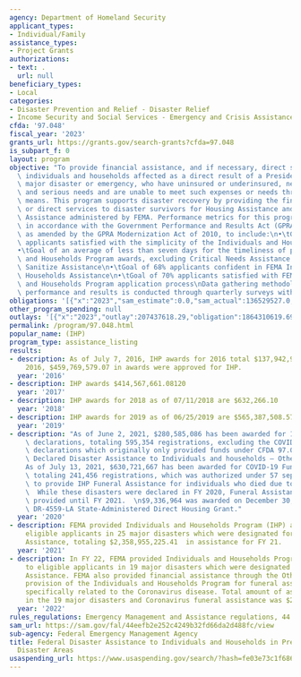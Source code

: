 ```yaml
---
agency: Department of Homeland Security
applicant_types:
- Individual/Family
assistance_types:
- Project Grants
authorizations:
- text: .
  url: null
beneficiary_types:
- Local
categories:
- Disaster Prevention and Relief - Disaster Relief
- Income Security and Social Services - Emergency and Crisis Assistance
cfda: '97.048'
fiscal_year: '2023'
grants_url: https://grants.gov/search-grants?cfda=97.048
is_subpart_f: 0
layout: program
objective: "To provide financial assistance, and if necessary, direct services to\
  \ individuals and households affected as a direct result of a Presidentially-declared\
  \ major disaster or emergency, who have uninsured or underinsured, necessary expenses\
  \ and serious needs and are unable to meet such expenses or needs through other\
  \ means. This program supports disaster recovery by providing the financial means\
  \ or direct services to disaster survivors for Housing Assistance and Other Needs\
  \ Assistance administered by FEMA. Performance metrics for this program are established\
  \ in accordance with the Government Performance and Results Act (GPRA) of 1993,\
  \ as amended by the GPRA Modernization Act of 2010, to include:\n•\tGoal of 90%\
  \ applicants satisfied with the simplicity of the Individuals and Households Program\n\
  •\tGoal of an average of less than seven days for the timeliness of providing Individuals\
  \ and Households Program awards, excluding Critical Needs Assistance and Clean and\
  \ Sanitize Assistance\n•\tGoal of 68% applicants confident in FEMA Individuals and\
  \ Households Assistance\n•\tGoal of 70% applicants satisfied with FEMA’s Individuals\
  \ and Households Program application process\nData gathering methodology for measuring\
  \ performance and results is conducted through quarterly surveys with disaster survivors."
obligations: '[{"x":"2023","sam_estimate":0.0,"sam_actual":136529527.0,"usa_spending_actual":2587448968.71},{"x":"2024","sam_estimate":0.0,"sam_actual":1551930432.0,"usa_spending_actual":1401347924.56},{"x":"2025","sam_estimate":0.0,"sam_actual":0.0,"usa_spending_actual":0.0}]'
other_program_spending: null
outlays: '[{"x":"2023","outlay":207437618.29,"obligation":1864310619.69},{"x":"2024","outlay":1070558970.35,"obligation":1443545975.8},{"x":"2025","outlay":0.0,"obligation":0.0}]'
permalink: /program/97.048.html
popular_name: (IHP)
program_type: assistance_listing
results:
- description: As of July 7, 2016, IHP awards for 2016 total $137,942,973.82. In FY
    2016, $459,769,579.07 in awards were approved for IHP.
  year: '2016'
- description: IHP awards $414,567,661.08120
  year: '2017'
- description: IHP awards for 2018 as of 07/11/2018 are $632,266.10
  year: '2018'
- description: IHP awards for 2019 as of 06/25/2019 are $565,387,508.57
  year: '2019'
- description: "As of June 2, 2021, $280,585,086 has been awarded for 15 major disaster\
    \ declarations, totaling 595,354 registrations, excluding the COVID-19 related\
    \ declarations which originally only provided funds under CFDA 97.050, Presidentially\
    \ Declared Disaster Assistance to Individuals and households – Other Needs.\n\
    As of July 13, 2021, $630,721,667 has been awarded for COVID-19 Funeral Assistance\
    \ totaling 241,456 registrations, which was authorized under 57 separate declarations\
    \ to provide IHP Funeral Assistance for individuals who died due to COVID-19.\
    \  While these disasters were declared in FY 2020, Funeral Assistance was not\
    \ provided until FY 2021.  \n$9,336,964 was awarded on December 30, 2020 for the\
    \ DR-4559-LA State-Administered Direct Housing Grant."
  year: '2020'
- description: FEMA provided Individuals and Households Program (IHP) assistance to
    eligible applicants in 25 major disasters which were designated for Individual
    Assistance, totaling $2,358,955,225.41  in assistance for FY 21.
  year: '2021'
- description: In FY 22, FEMA provided Individuals and Households Program assistance
    to eligible applicants in 19 major disasters which were designated for Individual
    Assistance. FEMA also provided financial assistance through the Other Needs Assistance
    provision of the Individuals and Households Program for funeral assistance costs
    specifically related to the Coronavirus disease. Total amount of assistance disbursed
    in the 19 major disasters and Coronavirus funeral assistance was $2,002,832,601.91
  year: '2022'
rules_regulations: Emergency Management and Assistance regulations, 44 CFR  §§ 206.110-120.
sam_url: https://sam.gov/fal/44eefb2e252c4249b32fd66da2d488fc/view
sub-agency: Federal Emergency Management Agency
title: Federal Disaster Assistance to Individuals and Households in Presidential Declared
  Disaster Areas
usaspending_url: https://www.usaspending.gov/search/?hash=fe03e73c1f686b658db6cc9bcf8c5ee4
---
```

